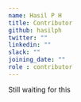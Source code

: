 ```yaml
---
name: Hasil P H
title: Contributor
github: hasilph
twitter: ""
linkedin: ""
slack: ""
joining_date: ""
role : contributor
---
```


Still waiting for this
